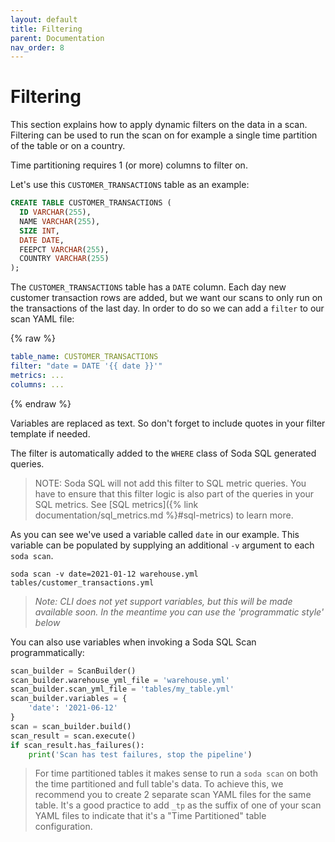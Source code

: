 ```yaml
---
layout: default
title: Filtering
parent: Documentation
nav_order: 8
---
```


# Filtering

This section explains how to apply dynamic filters on the data in a scan.  Filtering can be
used to run the scan on for example a single time partition of the table or on a country.

Time partitioning requires 1 (or more) columns to filter on.

Let's use this `CUSTOMER_TRANSACTIONS` table as an example:

```sql
CREATE TABLE CUSTOMER_TRANSACTIONS (
  ID VARCHAR(255),
  NAME VARCHAR(255),
  SIZE INT,
  DATE DATE,
  FEEPCT VARCHAR(255),
  COUNTRY VARCHAR(255)
);
```

The `CUSTOMER_TRANSACTIONS` table has a `DATE` column.  Each day new customer transaction
rows are added, but we want our scans to only run on the transactions of the last day. In order
to do so we can add a `filter` to our scan YAML file:

{% raw %}
```yaml
table_name: CUSTOMER_TRANSACTIONS
filter: "date = DATE '{{ date }}'"
metrics: ...
columns: ...
```
{% endraw %}

Variables are replaced as text.  So don't forget to include quotes in your filter template if needed.

The filter is automatically added to the `WHERE` class of Soda SQL generated queries.

> NOTE: Soda SQL will not add this filter to SQL metric queries.  You have to ensure that this filter logic is also
> part of the queries in your SQL metrics. See [SQL metrics]({% link documentation/sql_metrics.md %}#sql-metrics) to learn more.

As you can see we've used a variable called `date` in our example. This variable can be populated
by supplying an additional `-v` argument to each `soda scan`.

```
soda scan -v date=2021-01-12 warehouse.yml tables/customer_transactions.yml
```

> _Note: CLI does not yet support variables, but this will be made available soon. In the meantime you can use  the 'programmatic style' below_

You can also use variables when invoking a Soda SQL Scan programmatically:

```python
scan_builder = ScanBuilder()
scan_builder.warehouse_yml_file = 'warehouse.yml'
scan_builder.scan_yml_file = 'tables/my_table.yml'
scan_builder.variables = {
    'date': '2021-06-12'
}
scan = scan_builder.build()
scan_result = scan.execute()
if scan_result.has_failures():
    print('Scan has test failures, stop the pipeline')
```

> For time partitioned tables it makes sense to run a `soda scan` on both
the time partitioned and full table's data.  To achieve this, we recommend
you to create 2 separate scan YAML files for the same table.
It's a good practice to add `_tp` as the suffix of one of your scan YAML files
to indicate that  it's a "Time Partitioned" table configuration.